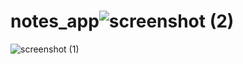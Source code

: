 # notes_app![screenshot (2)](https://user-images.githubusercontent.com/96513716/191092971-ff0c4b01-88fb-4aa6-abf6-d51f89aea77f.png)
![screenshot (1)](https://user-images.githubusercontent.com/96513716/191092975-a8ef6fbc-299e-4768-b1bb-ab5842999c09.png)

